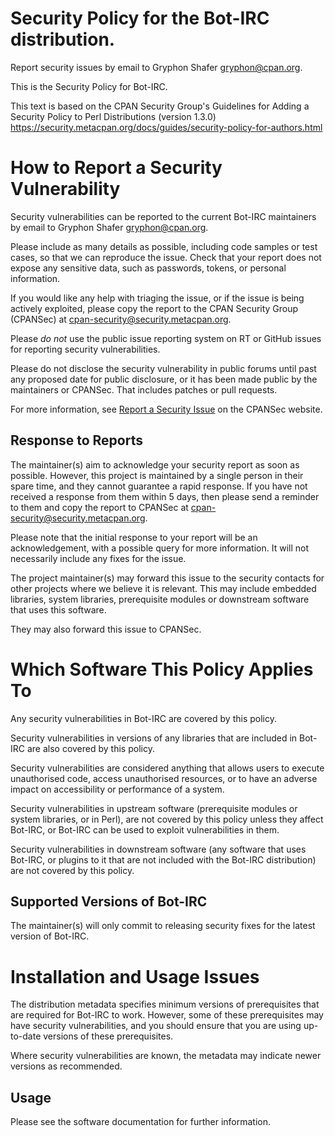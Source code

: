 # Security Policy for the Bot-IRC distribution.

Report security issues by email to Gryphon Shafer <gryphon@cpan.org>.

This is the Security Policy for Bot-IRC.

This text is based on the CPAN Security Group's Guidelines for Adding
a Security Policy to Perl Distributions (version 1.3.0)
https://security.metacpan.org/docs/guides/security-policy-for-authors.html

# How to Report a Security Vulnerability

Security vulnerabilities can be reported to the current Bot-IRC
maintainers by email to Gryphon Shafer <gryphon@cpan.org>.

Please include as many details as possible, including code samples
or test cases, so that we can reproduce the issue.  Check that your
report does not expose any sensitive data, such as passwords,
tokens, or personal information.

If you would like any help with triaging the issue, or if the issue
is being actively exploited, please copy the report to the CPAN
Security Group (CPANSec) at <cpan-security@security.metacpan.org>.

Please *do not* use the public issue reporting system on RT or
GitHub issues for reporting security vulnerabilities.

Please do not disclose the security vulnerability in public forums
until past any proposed date for public disclosure, or it has been
made public by the maintainers or CPANSec.  That includes patches or
pull requests.

For more information, see
[Report a Security Issue](https://security.metacpan.org/docs/report.html)
on the CPANSec website.

## Response to Reports

The maintainer(s) aim to acknowledge your security report as soon as
possible.  However, this project is maintained by a single person in
their spare time, and they cannot guarantee a rapid response.  If you
have not received a response from them within 5 days, then
please send a reminder to them and copy the report to CPANSec at
<cpan-security@security.metacpan.org>.

Please note that the initial response to your report will be an
acknowledgement, with a possible query for more information.  It
will not necessarily include any fixes for the issue.

The project maintainer(s) may forward this issue to the security
contacts for other projects where we believe it is relevant.  This
may include embedded libraries, system libraries, prerequisite
modules or downstream software that uses this software.

They may also forward this issue to CPANSec.

# Which Software This Policy Applies To

Any security vulnerabilities in Bot-IRC are covered by this policy.

Security vulnerabilities in versions of any libraries that are
included in Bot-IRC are also covered by this policy.

Security vulnerabilities are considered anything that allows users
to execute unauthorised code, access unauthorised resources, or to
have an adverse impact on accessibility or performance of a system.

Security vulnerabilities in upstream software (prerequisite modules
or system libraries, or in Perl), are not covered by this policy
unless they affect Bot-IRC, or Bot-IRC can
be used to exploit vulnerabilities in them.

Security vulnerabilities in downstream software (any software that
uses Bot-IRC, or plugins to it that are not included with the
Bot-IRC distribution) are not covered by this policy.

## Supported Versions of Bot-IRC

The maintainer(s) will only commit to releasing security fixes for
the latest version of Bot-IRC.

# Installation and Usage Issues

The distribution metadata specifies minimum versions of
prerequisites that are required for Bot-IRC to work.  However, some
of these prerequisites may have security vulnerabilities, and you
should ensure that you are using up-to-date versions of these
prerequisites.

Where security vulnerabilities are known, the metadata may indicate
newer versions as recommended.

## Usage

Please see the software documentation for further information.
